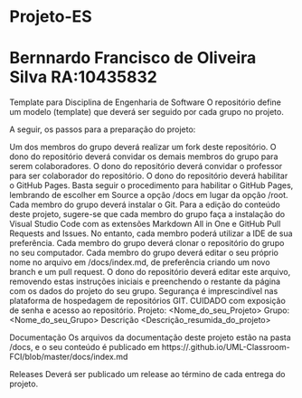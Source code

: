 # Projeto-ES


# Bernnardo Francisco de Oliveira Silva RA:10435832
Template para Disciplina de Engenharia de Software
O repositório define um modelo (template) que deverá ser seguido por cada grupo no projeto.

A seguir, os passos para a preparação do projeto:

Um dos membros do grupo deverá realizar um fork deste repositório.
O dono do repositório deverá convidar os demais membros do grupo para serem colaboradores.
O dono do repositório deverá convidar o professor para ser colaborador do repositório.
O dono do repositório deverá habilitar o GitHub Pages. Basta seguir o procedimento para habilitar o GitHub Pages, lembrando de escolher em Source a opção /docs em lugar da opção /root.
Cada membro do grupo deverá instalar o Git.
Para a edição do conteúdo deste projeto, sugere-se que cada membro do grupo faça a instalação do Visual Studio Code com as extensões Markdown All in One e GitHub Pull Requests and Issues. No entanto, cada membro poderá utilizar a IDE de sua preferência.
Cada membro do grupo deverá clonar o repositório do grupo no seu computador.
Cada membro do grupo deverá editar o seu próprio nome no arquivo em /docs/index.md, de preferência criando um novo branch e um pull request.
O dono do repositório deverá editar este arquivo, removendo estas instruções iniciais e preenchendo o restante da página com os dados do projeto do seu grupo.
Segurança é imprescindível nas plataforma de hospedagem de repositórios GIT. CUIDADO com exposição de senha e acesso ao repositório.
Projeto: <Nome_do_seu_Projeto>
Grupo: <Nome_do_seu_Grupo>
Descrição
<Descrição_resumida_do_projeto>

Documentação
Os arquivos da documentação deste projeto estão na pasta /docs, e o seu conteúdo é publicado em https://.github.io/UML-Classroom-FCI/blob/master/docs/index.md

Releases
Deverá ser publicado um release ao término de cada entrega do projeto.
